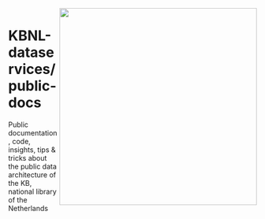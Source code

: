 <image src="images/logos/KB_Nationale-Bibliotheek_Logo_RGB-Zwart-EN.jpg" width="400" align="right"/>

# KBNL-dataservices/public-docs

Public documentation, code, insights, tips & tricks about the public data architecture of the KB, national library of the Netherlands 
